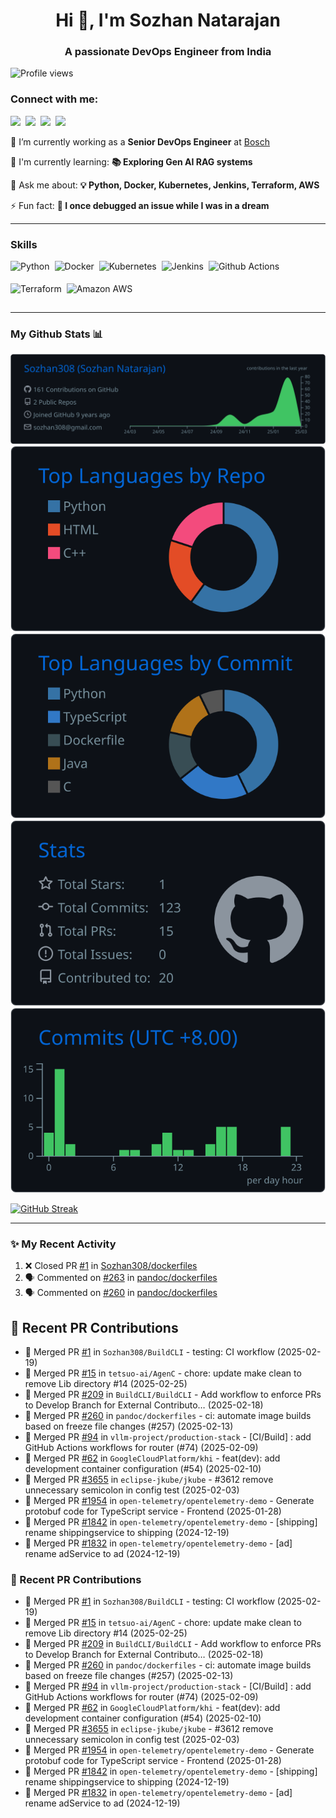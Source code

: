 <h1 align="center">Hi 👋, I'm Sozhan Natarajan</h1>
<h3 align="center">A passionate DevOps Engineer from India</h3>

<!--
**Sozhan308/Sozhan308** is a ✨ _special_ ✨ repository because its `README.md` (this file) appears on your GitHub profile.

Here are some ideas to get you started:

- 🔭 I’m currently working on ...
- 🌱 I’m currently learning ...
- 👯 I’m looking to collaborate on ...
- 🤔 I’m looking for help with ...
- 💬 Ask me about ...
- 📫 How to reach me: ...
- 😄 Pronouns: ...
- ⚡ Fun fact: ...
-->

![Profile views](https://komarev.com/ghpvc/?username=Sozhan308&label=Profile%20views&color=0e75b6&style=flat)

**<h3 align="left">Connect with me:</h3>** 
<p align="left"><a href="https://www.linkedin.com/in/sozhan-natarajan" target="_blank"><img src="https://img.shields.io/badge/LinkedIn-0077B5?style=for-the-badge&logo=linkedin&logoColor=white" height="28" style="margin-right: 4px"></a> <a href="https://twitter.com/sozhan308" target="_blank"><img src="https://img.shields.io/badge/Twitter-000000?style=for-the-badge&logo=X&logoColor=white" height="28" style="margin-right: 4px"></a> <a href="https://www.reddit.com/user/sozhan803" target="_blank"><img src="https://img.shields.io/badge/Reddit-FF4500?style=for-the-badge&logo=reddit&logoColor=white" height="28" style="margin-right: 4px"></a> <a href="https://github.com/Sozhan308" target="_blank"><img src="https://img.shields.io/badge/GitHub-100000?style=for-the-badge&logo=github&logoColor=white" height="28" style="margin-right: 4px"></a></p>

💼 I’m currently working as a **Senior DevOps Engineer** at [Bosch](https://github.com/bosch)

🌱 I'm currently learning: **📚 Exploring Gen AI RAG systems**

💬 Ask me about: **💡 Python, Docker, Kubernetes, Jenkins, Terraform, AWS**

⚡ Fun fact: **🎢 I once debugged an issue while I was in a dream**

---

 **<h3 align="left">Skills</h3>**

<div style="display: flex; flex-wrap: wrap; gap: 4px; justify-content: left;"><img src="https://img.shields.io/badge/Python-306998?logo=python&logoColor=white" height="32" alt="Python" style="margin-right: 4px"> <img src="https://img.shields.io/badge/Docker-2496ED?logo=docker&logoColor=white" height="32" alt="Docker" style="margin-right: 4px"> <img src="https://img.shields.io/badge/Kubernetes-326CE5?logo=kubernetes&logoColor=white" height="32" alt="Kubernetes" style="margin-right: 4px"> <img src="https://img.shields.io/badge/Jenkins-D24939?logo=jenkins&logoColor=white" height="32" alt="Jenkins" style="margin-right: 4px"> <img src="https://img.shields.io/badge/Github_Actions-232F3E?logo=Github-Actions&logoColor=Red" height="32" alt="Github Actions" style="margin-right: 4px"> <img src="https://img.shields.io/badge/Terraform-623CE4?logo=terraform&logoColor=white" height="32" alt="Terraform" style="margin-right: 4px"> <img src="https://img.shields.io/badge/AWS-232F3E?logo=aws&logoColor=white" height="32" alt="Amazon AWS" style="margin-right: 4px"></div>


---

### My Github Stats 📊

[![](https://raw.githubusercontent.com/Sozhan308/Sozhan308/main/profile-summary-card-output/github_dark/0-profile-details.svg)](https://github.com/vn7n24fzkq/github-profile-summary-cards)
[![](https://raw.githubusercontent.com/Sozhan308/Sozhan308/main/profile-summary-card-output/github_dark/1-repos-per-language.svg)](https://github.com/vn7n24fzkq/github-profile-summary-cards) [![](https://raw.githubusercontent.com/Sozhan308/Sozhan308/main/profile-summary-card-output/github_dark/2-most-commit-language.svg)](https://github.com/vn7n24fzkq/github-profile-summary-cards)
[![](https://raw.githubusercontent.com/Sozhan308/Sozhan308/main/profile-summary-card-output/github_dark/3-stats.svg)](https://github.com/vn7n24fzkq/github-profile-summary-cards) [![](https://raw.githubusercontent.com/Sozhan308/Sozhan308/main/profile-summary-card-output/github_dark/4-productive-time.svg)](https://github.com/vn7n24fzkq/github-profile-summary-cards)


[![GitHub Streak](https://streak-stats.demolab.com/?user=Sozhan308&theme=ads-juicy-fresh)](https://git.io/streak-stats)

<!--
For future use
<a href="https://www.instagram.com/hemant.gz/">
  <img align="left" alt="Instagram" width="22px" src="https://cdn.jsdelivr.net/npm/simple-icons@v3/icons/instagram.svg" />
</a>
<a href="https://leetcode.com//">
  <img align="left" alt="Leetcode" width="22px" src="https://cdn.jsdelivr.net/npm/simple-icons@v3/icons/leetcode.svg" />
</a>
-->

---

### ✨ My Recent Activity
<!--START_SECTION:activity-->
1. ❌ Closed PR [#1](https://github.com/Sozhan308/dockerfiles/pull/1) in [Sozhan308/dockerfiles](https://github.com/Sozhan308/dockerfiles)
2. 🗣 Commented on [#263](https://github.com/pandoc/dockerfiles/pull/263#issuecomment-2691097990) in [pandoc/dockerfiles](https://github.com/pandoc/dockerfiles)
3. 🗣 Commented on [#260](https://github.com/pandoc/dockerfiles/pull/260#issuecomment-2685682514) in [pandoc/dockerfiles](https://github.com/pandoc/dockerfiles)
<!--END_SECTION:activity-->


## 🤝 Recent PR Contributions

- 🔄 Merged PR [#1](https://github.com/Sozhan308/BuildCLI/pull/1) in `Sozhan308/BuildCLI` - testing: CI workflow (2025-02-19)
- 🔄 Merged PR [#15](https://github.com/tetsuo-ai/AgenC/pull/15) in `tetsuo-ai/AgenC` - chore: update make clean to remove Lib directory #14 (2025-02-25)
- 🔄 Merged PR [#209](https://github.com/BuildCLI/BuildCLI/pull/209) in `BuildCLI/BuildCLI` - Add workflow to enforce PRs to Develop Branch for External Contributo… (2025-02-18)
- 🔄 Merged PR [#260](https://github.com/pandoc/dockerfiles/pull/260) in `pandoc/dockerfiles` - ci: automate image builds based on freeze file changes (#257) (2025-02-13)
- 🔄 Merged PR [#94](https://github.com/vllm-project/production-stack/pull/94) in `vllm-project/production-stack` - [CI/Build] : add GitHub Actions workflows for router (#74) (2025-02-09)
- 🔄 Merged PR [#62](https://github.com/GoogleCloudPlatform/khi/pull/62) in `GoogleCloudPlatform/khi` - feat(dev): add development container configuration (#54) (2025-02-10)
- 🔄 Merged PR [#3655](https://github.com/eclipse-jkube/jkube/pull/3655) in `eclipse-jkube/jkube` - #3612 remove unnecessary semicolon in config test (2025-02-03)
- 🔄 Merged PR [#1954](https://github.com/open-telemetry/opentelemetry-demo/pull/1954) in `open-telemetry/opentelemetry-demo` - Generate protobuf code for TypeScript service - Frontend (2025-01-28)
- 🔄 Merged PR [#1842](https://github.com/open-telemetry/opentelemetry-demo/pull/1842) in `open-telemetry/opentelemetry-demo` - [shipping] rename shippingservice to shipping (2024-12-19)
- 🔄 Merged PR [#1832](https://github.com/open-telemetry/opentelemetry-demo/pull/1832) in `open-telemetry/opentelemetry-demo` - [ad] rename adService to ad (2024-12-19)



### 🤝 Recent PR Contributions

- 🔄 Merged PR [#1](https://github.com/Sozhan308/BuildCLI/pull/1) in `Sozhan308/BuildCLI` - testing: CI workflow (2025-02-19)
- 🔄 Merged PR [#15](https://github.com/tetsuo-ai/AgenC/pull/15) in `tetsuo-ai/AgenC` - chore: update make clean to remove Lib directory #14 (2025-02-25)
- 🔄 Merged PR [#209](https://github.com/BuildCLI/BuildCLI/pull/209) in `BuildCLI/BuildCLI` - Add workflow to enforce PRs to Develop Branch for External Contributo… (2025-02-18)
- 🔄 Merged PR [#260](https://github.com/pandoc/dockerfiles/pull/260) in `pandoc/dockerfiles` - ci: automate image builds based on freeze file changes (#257) (2025-02-13)
- 🔄 Merged PR [#94](https://github.com/vllm-project/production-stack/pull/94) in `vllm-project/production-stack` - [CI/Build] : add GitHub Actions workflows for router (#74) (2025-02-09)
- 🔄 Merged PR [#62](https://github.com/GoogleCloudPlatform/khi/pull/62) in `GoogleCloudPlatform/khi` - feat(dev): add development container configuration (#54) (2025-02-10)
- 🔄 Merged PR [#3655](https://github.com/eclipse-jkube/jkube/pull/3655) in `eclipse-jkube/jkube` - #3612 remove unnecessary semicolon in config test (2025-02-03)
- 🔄 Merged PR [#1954](https://github.com/open-telemetry/opentelemetry-demo/pull/1954) in `open-telemetry/opentelemetry-demo` - Generate protobuf code for TypeScript service - Frontend (2025-01-28)
- 🔄 Merged PR [#1842](https://github.com/open-telemetry/opentelemetry-demo/pull/1842) in `open-telemetry/opentelemetry-demo` - [shipping] rename shippingservice to shipping (2024-12-19)
- 🔄 Merged PR [#1832](https://github.com/open-telemetry/opentelemetry-demo/pull/1832) in `open-telemetry/opentelemetry-demo` - [ad] rename adService to ad (2024-12-19)


